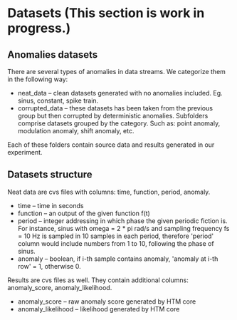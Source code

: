 # Datasets (This section is work in progress.)

## Anomalies datasets

There are several types of anomalies in data streams. We categorize them in the following way:
- neat_data – clean datasets generated with no anomalies included. Eg. sinus, constant, spike train.
- corrupted_data – these datasets has been taken from the previous group but then corrupted by deterministic anomalies. Subfolders comprise datasets grouped by the category. Such as: point anomaly, modulation anomaly, shift anomaly, etc. 
		
Each of these folders contain source data and results generated in our experiment.

## Datasets structure

Neat data are cvs files with columns: time, function, period, anomaly.
- time – time in seconds
- function – an output of the given function f(t)
- period – integer addressing in which phase the given periodic fiction is. For instance, sinus with omega = 2 * pi rad/s and sampling frequency fs = 10 Hz is sampled in 10 samples in each period, therefore 'period' column would include numbers from 1 to 10, following the phase of sinus. 
- anomaly – boolean, if i-th sample contains anomaly, 'anomaly at i-th row' = 1, otherwise 0.

Results are cvs files as well. They contain additional columns: anomaly_score, anomaly_likelihood.
- anomaly_score – raw anomaly score generated by HTM core
- anomaly_likelihood – likelihood generated by HTM core
